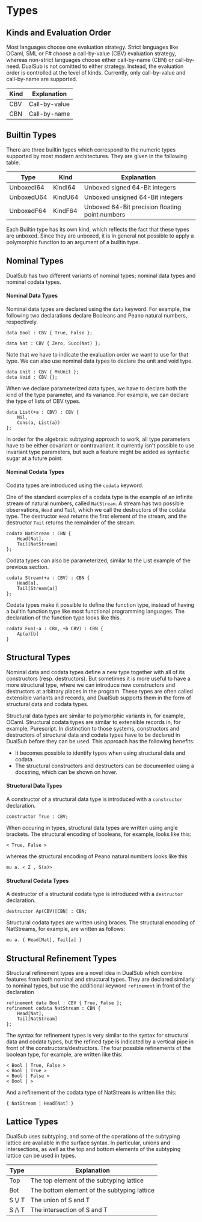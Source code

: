# Types

## Kinds and Evaluation Order

Most languages choose one evaluation strategy.
Strict languages like OCaml, SML or F# choose a call-by-value (CBV) evaluation strategy, whereas non-strict languages choose either
call-by-name (CBN) or call-by-need.
DualSub is not comitted to either strategy.
Instead, the evaluation order is controlled at the level of kinds.
Currently, only call-by-value and call-by-name are supported.

| Kind | Explanation    |
|------|----------------|
| CBV  | Call-by-value  |
| CBN  | Call-by-name   |


## Builtin Types

There are three builtin types which correspond to the numeric types supported by most modern architectures.
They are given in the following table.

| Type       | Kind    | Explanation                                     |
|------------|---------|-------------------------------------------------|
| UnboxedI64 | KindI64 | Unboxed signed 64-Bit integers                  |
| UnboxedU64 | KindU64 | Unboxed unsigned 64-Bit integers                |
| UnboxedF64 | KindF64 | Unboxed 64-Bit precision floating point numbers |

Each Builtin type has its own kind, which reflects the fact that these types are unboxed.
Since they are unboxed, it is in general not possible to apply a polymorphic function to an argument of a builtin type.

## Nominal Types

DualSub has two different variants of nominal types; nominal data types and nominal codata types.

#### Nominal Data Types

Nominal data types are declared using the `data` keyword.
For example, the following two declarations declare Booleans and Peano natural numbers, respectively.

```
data Bool : CBV { True, False };

data Nat : CBV { Zero, Succ(Nat) };
```

Note that we have to indicate the evaluation order we want to use for that type.
We can also use nominal data types to declare the unit and void type.

```
data Unit : CBV { MkUnit };
data Void : CBV {};
```

When we declare parameterized data types, we have to declare both the kind of the type parameter, and its variance.
For example, we can declare the type of lists of CBV types.

```
data List(+a : CBV) : CBV {
    Nil,
    Cons(a, List(a))
};
```

In order for the algebraic subtyping approach to work, all type parameters have to be either covariant or contravariant.
It currently isn't possible to use invariant type parameters, but such a feature might be added as syntactic sugar at a future point.

#### Nominal Codata Types

Codata types are introduced using the `codata` keyword.

One of the standard examples of a codata type is the example of an infinite stream of natural numbers, called `NatStream`.
A stream has two possible observations, `Head` and `Tail`, which we call the destructors of the codata type.
The destructor `Head` returns the first element of the stream, and the destructor `Tail` returns the remainder of the stream.

```
codata NatStream : CBN {
    Head[Nat], 
    Tail[NatStream]
};
```

Codata types can also be parameterized, similar to the List example of the previous section.

```
codata Stream(+a : CBV) : CBN {
    Head[a],
    Tail[Stream(a)]
};
```

Codata types make it possible to define the function type, instead of having a builtin function type like most functional programming languages.
The declaration of the function type looks like this.

```
codata Fun(-a : CBV, +b CBV) : CBN {
    Ap(a)[b]
}
```

## Structural Types

Nominal data and codata types define a new type together with all of its constructors (resp. destructors).
But sometimes it is more useful to have a more structural type, where we can introduce new constructors and destructors at arbitrary places in the program.
These types are often called extensible variants and records, and DualSub supports them in the form of structural data and codata types.

Structural data types are similar to polymorphic variants in, for example, OCaml.
Structural codata types are similar to extensible records in, for example, Purescript.
In distinction to those systems, constructors and destructors of structural data and codata types have to be declared in DualSub before they can be used.
This approach has the following benefits:

- It becomes possible to identify typos when using structural data and codata.
- The structural constructors and destructors can be documented using a docstring, which can be shown on hover.

#### Structural Data Types

A constructor of a structural data type is introduced with a `constructor` declaration.

```
constructor True : CBV;
```

When occuring in types, structural data types are written using angle brackets.
The structural encoding of booleans, for example, looks like this:
```
< True, False >
```
whereas the structural encoding of Peano natural numbers looks like this

```
mu a. < Z , S(a)>
```


#### Structural Codata Types

A destructor of a structural codata type is introduced with a `destructor` declaration.

```
destructor Ap(CBV)[CBN] : CBN;
```

Structural codata types are written using braces. The structural encoding of NatStreams, for example, are written as follows:

```
mu a. { Head[Nat], Tail[a] }
```

## Structural Refinement Types

Structural refinement types are a novel idea in DualSub which combine features from both nominal and structural types.
They are declared similarly to nominal types, but use the additional keyword `refinement` in front of the declaration

```
refinement data Bool : CBV { True, False };
refinement codata NatStream : CBN {
    Head[Nat],
    Tail[NatStream]
};
```

The syntax for refinement types is very similar to the syntax for structural data and codata types, but the refined type is indicated by a vertical pipe in front of the constructors/destructors.
The four possible refinements of the boolean type, for example, are written like this:
```
< Bool | True, False >
< Bool | True >
< Bool | False >
< Bool | >
```

And a refinement of the codata type of NatStream is written like this:

```
{ NatStream | Head[Nat] }
```

## Lattice Types

DualSub uses subtyping, and some of the operations of the subtyping lattice are available in the surface syntax.
In particular, unions and intersections, as well as the top and bottom elements of the subtyping lattice can be used in types.

| Type   | Explanation                                 |
|--------|---------------------------------------------|
| Top    | The top element of the subtyping lattice    |
| Bot    | The bottom element of the subtyping lattice |
| S \\/ T | The union of S and T                        |  
| S /\ T | The intersection of S and T                 |

